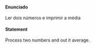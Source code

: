 #### Enunciado
Ler dois números e imprimir a média

#### Statement
Process two numbers and out it average.